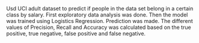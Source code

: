 Usd UCI adult dataset to predict if people in the data set belong in a certain class by salary.
First exploratory data analysis was done.
Then the model was trained using Logistics Regression.
Prediction was made.
The different values of Precision, Recall and Accuracy was calculated based on the true positive, true negative, false positive and false negative.
